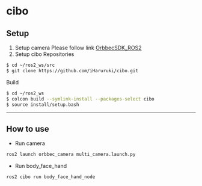 # cibo
## Setup
1. Setup camera
Please follow link
[OrbbecSDK_ROS2](https://github.com/iHaruruki/OrbbecSDK_ROS2.git)
2. Setup cibo Repositories
```bash
$ cd ~/ros2_ws/src
$ git clone https://github.com/iHaruruki/cibo.git
```
Build
```bash
$ cd ~/ros2_ws
$ colcon build --symlink-install --packages-select cibo
$ source install/setup.bash
```

---

## How to use
- Run camera
```bash
ros2 launch orbbec_camera multi_camera.launch.py
```
- Run body_face_hand
```bash
ros2 cibo run body_face_hand_node
```